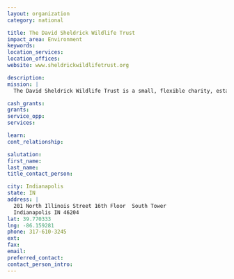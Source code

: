 ```yaml
---
layout: organization
category: national

title: The David Sheldrick Wildlife Trust
impact_area: Environment
keywords: 
location_services: 
location_offices: 
website: www.sheldrickwildlifetrust.org

description: 
mission: |
  The David Sheldrick Wildlife Trust is a small, flexible charity, established in 1977 to honour to memory of a famous Naturalist, David Leslie William Sheldrick MBE, the founder Warden of Tsavo East National Park in Kenya, where he served from its inception in 1948 until his transfer to Nairobi in 1976 to head the Planning Unit of the newly created Wildlife Conservation & Management Department. David died 6 months later but his legacy of excellence and the systems he installed for the management of Tsavo and wildlife generally in Kenya, particularly in the sphere of wildlife husbandry and ethics, lives on.

cash_grants: 
grants: 
service_opp: 
services: 

learn: 
cont_relationship: 

salutation: 
first_name: 
last_name: 
title_contact_person: 

city: Indianapolis
state: IN
address: |
  201 North Illinois Street 16th Floor  South Tower  
  Indianapolis IN 46204
lat: 39.770333
lng: -86.159281
phone: 317-610-3245
ext: 
fax: 
email: 
preferred_contact: 
contact_person_intro: 
---
```

